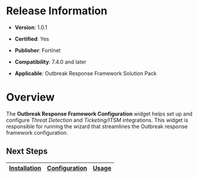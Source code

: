 # Release Information

- **Version**: 1.0.1

- **Certified**: Yes

- **Publisher**: Fortinet  

- **Compatibility**: 7.4.0 and later

- **Applicable**: Outbreak Response Framework Solution Pack

# Overview

The **Outbreak Response Framework Configuration** widget helps set up and configure *Threat Detection* and *Ticketing/ITSM* integrations. This widget is responsible for running the wizard that streamlines the Outbreak response framework configuration.

## Next Steps

| [Installation](./docs/setup.md#installation) | [Configuration](./docs/setup.md#configuration) | [Usage](./docs/usage.md) |
|----------------------------------------------|------------------------------------------------|--------------------------|
